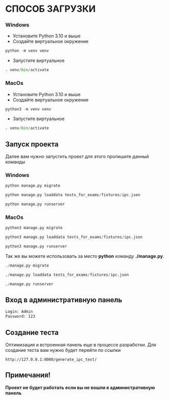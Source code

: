 # СПОСОБ ЗАГРУЗКИ

### Windows

- Установите Python 3.10 и выше
- Создайте виртуальное окружение 
```python 
python -m venv venv
```
- Запустите виртуальное
```python
. venv/bin/activate
```

### MacOs

- Установите Python 3.10 и выше
- Создайте виртуальное окружение 
```python 
python3 -m venv venv
```
- Запустите виртуальное
```python
. venv/bin/activate
```

## Запуск проекта
Далее вам нужно запустить проект для этого пропишите данный команды
### Windows


```python
python manage.py migrate
```
```python
python manage.py loaddata tests_for_exams/fixtures/ipc.json
```
```python
python manage.py runserver 
```

### MacOs

```python
python3 manage.py migrate
```
```python
python3 manage.py loaddata tests_for_exams/fixtures/ipc.json
```
```python
python3 manage.py runserver 
```

Так же вы можете использовать за место **python** команду **./manage.py**.

```python
./manage.py migrate
```
```python
./manage.py loaddata tests_for_exams/fixtures/ipc.json
```
```python
./manage.py runserver 
```

## Вход в административную панель

```html
Login: Admin
Password: 123
```

## Создание теста
Оптимизация и встроенная панель еще в процессе разработки. Для создание теста вам нужно будет перейти по ссылки
```djangourlpath
http://127.0.0.1:8000/generate_ipc_test/
```

## Примечания!
**Проект не будет работать если вы не вошли в административную панель**
